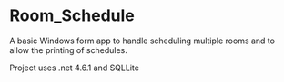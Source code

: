 # Room_Schedule
A basic Windows form app to handle scheduling multiple rooms and to allow the printing of schedules.

Project uses .net 4.6.1 and SQLLite




